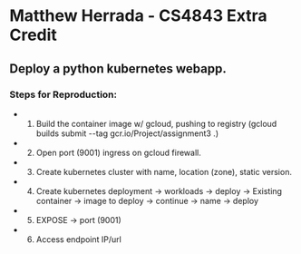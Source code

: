 # Matthew Herrada - CS4843 Extra Credit
## Deploy a python kubernetes webapp.
### Steps for Reproduction:
- 1. Build the container image w/ gcloud, pushing to registry (gcloud builds submit --tag gcr.io/Project/assignment3 .)
- 2. Open port (9001) ingress on gcloud firewall.
- 3. Create kubernetes cluster with name, location (zone), static version.
- 4. Create kubernetes deployment -> workloads -> deploy -> Existing container -> image to deploy -> continue -> name -> deploy
- 5. EXPOSE -> port (9001)
- 6. Access endpoint IP/url